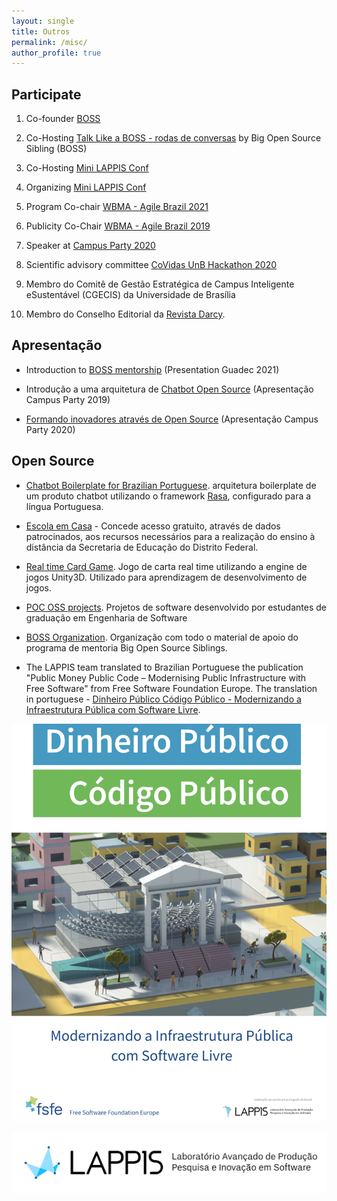 ```yaml
---
layout: single
title: Outros
permalink: /misc/
author_profile: true
---
```


## Participate

1. Co-founder [BOSS](https://www.youtube.com/c/BigOpenSourceSibling)
1. Co-Hosting [Talk Like a BOSS - rodas de conversas](https://youtube.com/playlist?list=PLFFHHqnY3q2FLjtGKYuI-V-z9u7jzBOb_) by Big Open Source Sibling (BOSS)
1. Co-Hosting [Mini LAPPIS Conf](https://youtu.be/zynynEynpk8)
1. Organizing  [Mini LAPPIS Conf](https://github.com/lappis-unb/MiniLappisConf)
1. Program Co-chair [WBMA - Agile Brazil 2021](http://www.agilebrazil.com/2021/wbma) 
1. Publicity Co-Chair  [WBMA - Agile Brazil 2019](http://www.agilebrazil.com/2019/docs/en/wbma/) 
1. Speaker at [Campus Party 2020](https://youtu.be/MlGYHl3Iyyg)

1. Scientific advisory committee [CoVidas UnB Hackathon 2020](https://covidas-unb.github.io/InfoGerais/)
1. Membro do Comitê  de  Gestão  Estratégica  de Campus Inteligente eSustentável (CGECIS) da Universidade de Brasília

1. Membro do Conselho Editorial da [Revista Darcy](https://revistadarcy.unb.br).


## Apresentação

- Introduction to [BOSS mentorship](https://docs.google.com/presentation/d/1bAOZ0gLjEIwOLhkRhakvaXG1_FP4fGuHYMVhEc72w7M/edit?usp=sharing) (Presentation Guadec 2021)

- Introdução a uma arquitetura de [Chatbot Open Source](https://docs.google.com/presentation/d/1c0bLbdfj8ztAvIQz3MNYSp0I6zjUhQDO4k3aqQianEU/edit?usp=sharing) (Apresentação Campus Party 2019)

- [Formando inovadores através de Open Source](https://docs.google.com/presentation/d/1xFwBtiMU08lOgSGFG4s9QpUZF80Ei5HENvTPN1VffGs/edit?usp=sharing) (Apresentação Campus Party 2020)

## Open Source

- [Chatbot Boilerplate for Brazilian Portuguese](https://github.com/lappis-unb/rasa-ptbr-boilerplate). arquitetura boilerplate de um produto chatbot utilizando o framework [Rasa](www.rasa.com), configurado para a língua Portuguesa.

- [Escola em Casa](https://github.com/Escola-em-Casa) - Concede acesso gratuito, através de dados patrocinados, aos recursos necessários para a realização do ensino à distância da Secretaria de Educação do Distrito Federal.

- [Real time Card Game](https://github.com/lappis-unb/realtimecardgame). Jogo de carta real time utilizando a engine de jogos Unity3D. Utilizado para aprendizagem de desenvolvimento de jogos.

- [POC OSS projects](https://github.com/fga-eps-mds). Projetos de software desenvolvido por estudantes de graduação em Engenharia de Software

- [BOSS Organization](https://github.com/BOSS-BigOpenSourceSibling/). Organização com todo o material de apoio do programa de mentoria Big Open Source Siblings.

- The LAPPIS team translated to Brazilian Portuguese the publication  "Public Money Public Code – Modernising Public Infrastructure with Free Software"
from Free Software Foundation Europe.
The translation in portuguese - [Dinheiro Público Código Público - Modernizando a Infraestrutura Pública com Software Livre](https://download.fsfe.org/campaigns/pmpc/PMPC-Modernising-with-Free-Software.pt_br.pdf).

![Dinheiro Público Código Publico - Modernizando a Infraestrutura Pública com Software Livre](/images/publico.png)


![lappis](/images/lappis.png)